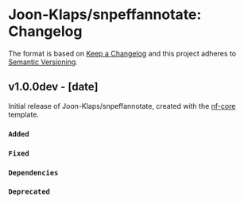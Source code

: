 # Joon-Klaps/snpeffannotate: Changelog

The format is based on [Keep a Changelog](https://keepachangelog.com/en/1.0.0/)
and this project adheres to [Semantic Versioning](https://semver.org/spec/v2.0.0.html).

## v1.0.0dev - [date]

Initial release of Joon-Klaps/snpeffannotate, created with the [nf-core](https://nf-co.re/) template.

### `Added`

### `Fixed`

### `Dependencies`

### `Deprecated`

